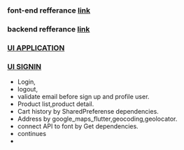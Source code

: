 ### font-end refferance  [link](https://youtube.com/playlist?list=PL3nPgdhXQtHfgtMpD_0EvJm-8LP3uNfc-)
### backend refferance [link](https://www.youtube.com/watch?v=c708Nf0cHrs&t=4702s)
### [UI APPLICATION](https://github.com/Khanthamalee/Ecommercefromflutter/assets/110266347/319e489c-51b5-4d69-bd3b-f0efb4049e1c) 
### [UI SIGNIN](https://github.com/Khanthamalee/Ecommercefromflutter/assets/110266347/67eea18f-4d42-492b-950d-1f3f4412a4eb)

* Login,
* logout,
* validate email before sign up and profile user.
* Product list,product detail.
* Cart history by SharedPreferense dependencies.
* Address by google_maps_flutter,geocoding,geolocator.
* connect API to font by Get dependencies.
* continues
* 

